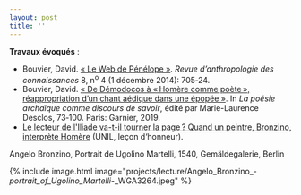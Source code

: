 ```yaml
---
layout: post
title: ''
---
```



**Travaux évoqués** : 
- Bouvier, David. [«&nbsp;Le Web de Pénélope&nbsp;»](https://journals.openedition.org/rac/3488). <i>Revue d’anthropologie des connaissances</i> 8, n<sup>o</sup> 4 (1 décembre 2014): 705‑24.
- Bouvier, David. [«&nbsp;De Démodocos à « Homère comme poète », réappropriation d’un chant aédique dans une épopée&nbsp;»](https://doi.org/10.15122/isbn.978-2-406-07379-6.p.0073). In <i>La poésie archaïque comme discours de savoir</i>, édité par Marie-Laurence Desclos, 73‑100. Paris: Garnier, 2019.
- [Le lecteur de l'Iliade va-t-il tourner la page ? Quand un peintre, Bronzino, interprète Homère](https://agenda.unil.ch/display/1668760390479) (UNIL, leçon d‘honneur).

Angelo Bronzino, Portrait de Ugolino Martelli, 1540, Gemäldegalerie, Berlin​

{% include image.html image="projects/lecture/Angelo_Bronzino_-_portrait_of_Ugolino_Martelli_-_WGA3264.jpeg" %}
